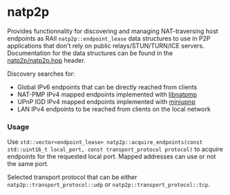 # natp2p

Provides functionnality for discovering and managing NAT-traversing host endpoints as RAII `natp2p::endpoint_lease` data structures to use in P2P applications that don't rely on public relays/STUN/TURN/ICE servers. Documentation for the data structures can be found in the [natp2p/natp2p.hpp](include/natp2p/natp2p.hpp) header.

Discovery searches for:
- Global IPv6 endpoints that can be directly reached from clients
- NAT-PMP IPv4 mapped endpoints implemented with [libnatpmp](https://github.com/miniupnp/libnatpmp)
- UPnP IGD IPv4 mapped endpoints implemented with [miniupnp](https://github.com/miniupnp/miniupnp)
- LAN IPv4 endpoints to be reached from clients on the local network

### Usage

Use `std::vector<endpoint_lease> natp2p::acquire_endpoints(const std::uint16_t local_port, const transport_protocol protocol)` to acquire endpoints for the requested local port. Mapped addresses can use or not the same port.

Selected transport protocol that can be either `natp2p::transport_protocol::udp` or `natp2p::transport_protocol::tcp`.

